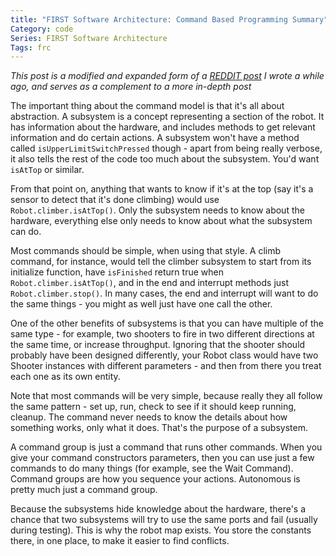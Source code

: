 ```yaml
---
title: "FIRST Software Architecture: Command Based Programming Summary"
Category: code
Series: FIRST Software Architecture
Tags: frc
---
```


*This post is a modified and expanded form of a [REDDIT post] I wrote a while ago, and serves as a complement to a more in-depth post*

The important thing about the command model is that it's all about abstraction.
A subsystem is a concept representing a section of the robot.
It has information about the hardware, and includes methods to get relevant information and do certain actions.
A subsystem won't have a method called `isUpperLimitSwitchPressed` though - apart from being really verbose, it also tells the rest of the code too much about the subsystem.
You'd want `isAtTop` or similar.

From that point on, anything that wants to know if it's at the top (say it's a sensor to detect that it's done climbing) would use `Robot.climber.isAtTop()`.
Only the subsystem needs to know about the hardware, everything else only needs to know about what the subsystem can do.

Most commands should be simple, when using that style.
A climb command, for instance, would tell the climber subsystem to start from its initialize function, have `isFinished` return true when `Robot.climber.isAtTop()`, and in the end and interrupt methods just `Robot.climber.stop()`.
In many cases, the end and interrupt will want to do the same things - you might as well just have one call the other.

One of the other benefits of subsystems is that you can have multiple of the same type - for example, two shooters to fire in two different directions at the same time, or increase throughput.
Ignoring that the shooter should probably have been designed differently, your Robot class would have two Shooter instances with different parameters - and then from there you treat each one as its own entity.

Note that most commands will be very simple, because really they all follow the same pattern - set up, run, check to see if it should keep running, cleanup.
The command never needs to know the details about how something works, only what it does. That's the purpose of a subsystem.

A command group is just a command that runs other commands.
When you give your command constructors parameters, then you can use just a few commands to do many things (for example, see the Wait Command).
Command groups are how you sequence your actions. Autonomous is pretty much just a command group.

Because the subsystems hide knowledge about the hardware, there's a chance that two subsystems will try to use the same ports and fail (usually during testing).
This is why the robot map exists. You store the constants there, in one place, to make it easier to find conflicts.

[REDDIT post]: https://www.reddit.com/r/FRC/comments/5sigju/how_is_everyones_team_doing/ddg38en/
